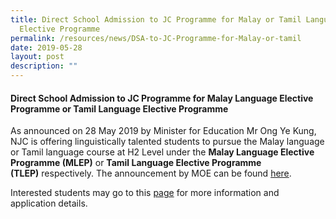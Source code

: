 ```yaml
---
title: Direct School Admission to JC Programme for Malay or Tamil Language
  Elective Programme
permalink: /resources/news/DSA-to-JC-Programme-for-Malay-or-tamil
date: 2019-05-28
layout: post
description: ""
---
```

#### Direct School Admission to JC Programme for Malay Language Elective Programme or Tamil Language Elective Programme

As announced on 28 May 2019 by Minister for Education Mr Ong Ye Kung, NJC is offering linguistically talented students to pursue the Malay language or Tamil language course at H2 Level under the **Malay Language Elective Programme (MLEP)** or **Tamil Language Elective Programme (TLEP)** respectively. The announcement by MOE can be found [here](https://www.moe.gov.sg/news/press-releases/nurturing-passionate-learners-of-mother-tongue-languages-and-literature).

Interested students may go to this [page](https://moe-nationaljc-staging.netlify.app/admissions/jc-dsa) for more information and application details.